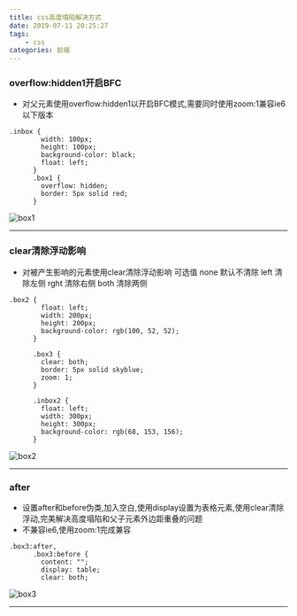 ```yaml
---
title: css高度塌陷解决方式
date: 2019-07-11 20:25:27
tags:
	- css
categories: 前端
---
```

### overflow:hidden1开启BFC
* 对父元素使用overflow:hidden1以开启BFC模式,需要同时使用zoom:1兼容ie6以下版本
```
.inbox {
        width: 100px;
        height: 100px;
        background-color: black;
        float: left;
      }
      .box1 {
        overflow: hidden;
        border: 5px solid red;
      }
```
![box1](https://s2.ax1x.com/2019/07/11/ZRJTVf.png)

******

<!--more -->

### clear清除浮动影响
* 对被产生影响的元素使用clear清除浮动影响
   可选值   none  默认不清除
   left  清除左侧
   rght  清除右侧
   both  清除两侧
```
.box2 {
        float: left;
        width: 200px;
        height: 200px;
        background-color: rgb(100, 52, 52);
      }

      .box3 {
        clear: both;
        border: 5px solid skyblue;
        zoom: 1;
      }
    
      .inbox2 {
        float: left;
        width: 300px;
        height: 300px;
        background-color: rgb(68, 153, 156);
      }
```
![box2](https://s2.ax1x.com/2019/07/11/ZRJ7a8.png)

******

### after
* 设置after和before伪类,加入空白,使用display设置为表格元素,使用clear清除浮动,完美解决高度塌陷和父子元素外边距重叠的问题
* 不兼容ie6,使用zoom:1完成兼容
```
.box3:after,
      .box3:before {
        content: "";
        display: table;
        clear: both;
```
![box3](https://s2.ax1x.com/2019/07/11/ZRJIqP.png)

******

